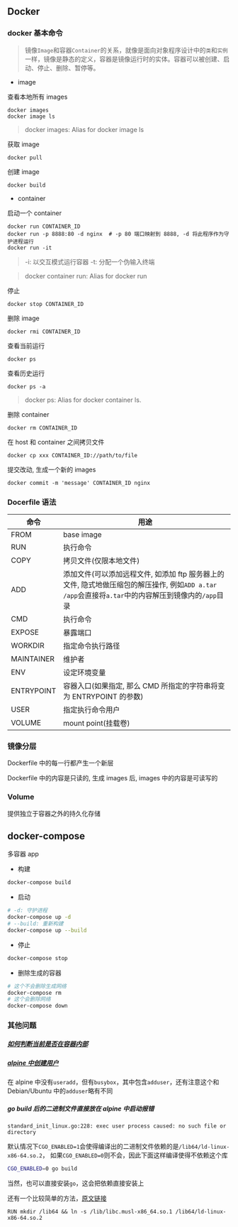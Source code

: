 ## Docker

### docker 基本命令

> 镜像`Image`和容器`Container`的关系，就像是面向对象程序设计中的`类`和`实例`一样，镜像是静态的定义，容器是镜像运行时的实体。容器可以被创建、启动、停止、删除、暂停等。

* image

查看本地所有 images
```
docker images
docker image ls
```

> docker images: Alias for docker image ls

获取 image
```
docker pull
```

创建 image
```
docker build
```

* container

启动一个 container
```
docker run CONTAINER_ID
docker run -p 8888:80 -d nginx  # -p 80 端口映射到 8888, -d 将此程序作为守护进程运行
docker run -it
```

> -i: 以交互模式运行容器
> -t: 分配一个伪输入终端

> docker container run: Alias for docker run

停止
```
docker stop CONTAINER_ID
```

删除 image
```
docker rmi CONTAINER_ID
```

查看当前运行
```
docker ps
```

查看历史运行
```
docker ps -a
```

> docker ps: Alias for docker container ls.

删除 container
```
docker rm CONTAINER_ID
```

在 host 和 container 之间拷贝文件
```
docker cp xxx CONTAINER_ID://path/to/file
```

提交改动, 生成一个新的 images
```
docker commit -m 'message' CONTAINER_ID nginx
```

### Docerfile 语法

| 命令       | 用途                                                                                                                                                |
|------------|-----------------------------------------------------------------------------------------------------------------------------------------------------|
| FROM       | base image                                                                                                                                          |
| RUN        | 执行命令                                                                                                                                            |
| COPY       | 拷贝文件(仅限本地文件)                                                                                                                              |
| ADD        | 添加文件(可以添加远程文件, 如添加 ftp 服务器上的文件, 隐式地做压缩包的解压操作, 例如`ADD a.tar /app`会直接将`a.tar`中的内容解压到镜像内的`/app`目录 |
| CMD        | 执行命令                                                                                                                                            |
| EXPOSE     | 暴露端口                                                                                                                                            |
| WORKDIR    | 指定命令执行路径                                                                                                                                    |
| MAINTAINER | 维护者                                                                                                                                              |
| ENV        | 设定环境变量                                                                                                                                        |
| ENTRYPOINT | 容器入口(如果指定, 那么 CMD 所指定的字符串将变为 ENTRYPOINT 的参数)                                                                                 |
| USER       | 指定执行命令用户                                                                                                                                    |
| VOLUME     | mount point(挂载卷)                                                                                                                                 |

### 镜像分层

Dockerfile 中的每一行都产生一个新层

Dockerfile 中的内容是只读的, 生成 images 后, images 中的内容是可读写的

### Volume

提供独立于容器之外的持久化存储

## docker-compose

多容器 app

* 构建
```bash
docker-compose build
```

* 启动
```bash
# -d: 守护进程
docker-compose up -d
# --build: 重新构建
docker-compose up --build
```

* 停止
```bash
docker-compose stop
```

* 删除生成的容器
```bash
# 这个不会删除生成网络
docker-compose rm
# 这个会删除网络
docker-compose down
```

### 其他问题

##### [如何判断当前是否在容器内部](https://stackoverflow.com/questions/20010199/how-to-determine-if-a-process-runs-inside-lxc-docker)

##### [alpine 中创建用户](https://stackoverflow.com/questions/49955097/how-do-i-add-a-user-when-im-using-alpine-as-a-base-image)

在 alpine 中没有`useradd`，但有`busybox`，其中包含`adduser`，还有注意这个和 Debian/Ubuntu 中的`adduser`略有不同

##### go build 后的二进制文件直接放在 alpine 中启动报错
```
standard_init_linux.go:228: exec user process caused: no such file or directory
```
默认情况下`CGO_ENABLED=1`会使得编译出的二进制文件依赖的是`/lib64/ld-linux-x86-64.so.2`，
如果`CGO_ENABLED=0`则不会，因此下面这样编译使得不依赖这个库
```bash
CGO_ENABLED=0 go build
```
当然，也可以直接安装`go`，这会把依赖直接安装上

还有一个比较简单的方法，[原文链接](https://stackoverflow.com/questions/34729748/installed-go-binary-not-found-in-path-on-alpine-linux-docker)
```
RUN mkdir /lib64 && ln -s /lib/libc.musl-x86_64.so.1 /lib64/ld-linux-x86-64.so.2
```

